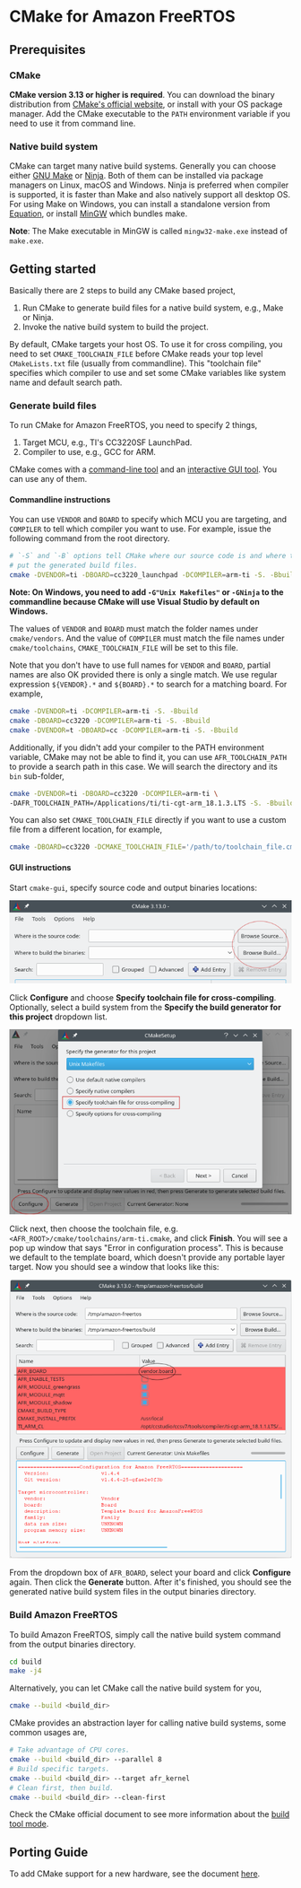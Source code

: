 # CMake for Amazon FreeRTOS

## Prerequisites

### CMake

**CMake version 3.13 or higher is required**. You can download the binary distribution from
[CMake's official website](https://cmake.org/download/), or install with your OS package
manager. Add the CMake executable to the `PATH` environment variable if you need to use it from
command line.

### Native build system

CMake can target many native build systems. Generally you can choose either [GNU Make](
https://www.gnu.org/software/make) or [Ninja](https://github.com/ninja-build/ninja/releases). Both
of them can be installed via package managers on Linux, macOS and Windows. Ninja is preferred when
compiler is supported, it is faster than Make and also natively support all desktop OS. For using
Make on Windows, you can install a standalone version from [Equation](
http://www.equation.com/servlet/equation.cmd?fa=make), or install [MinGW](
https://sourceforge.net/projects/mingw-w64/files) which bundles make.

**Note**: The Make executable in MinGW is called `mingw32-make.exe` instead of `make.exe`.

## Getting started

Basically there are 2 steps to build any CMake based project,

1. Run CMake to generate build files for a native build system, e.g., Make or Ninja.
1. Invoke the native build system to build the project.

By default, CMake targets your host OS. To use it for cross compiling, you need to set
`CMAKE_TOOLCHAIN_FILE` before CMake reads your top level `CMakeLists.txt` file (usually from
commandline). This "toolchain file" specifies which compiler to use and set some CMake variables
like system name and default search path.

### Generate build files

To run CMake for Amazon FreeRTOS, you need to specify 2 things,

1. Target MCU, e.g., TI's CC3220SF LaunchPad.
1. Compiler to use, e.g., GCC for ARM.

CMake comes with a [command-line tool](https://cmake.org/cmake/help/latest/manual/cmake.1.html) and
an [interactive GUI tool](https://cmake.org/cmake/help/latest/manual/cmake-gui.1.html). You can use
any of them.

#### Commandline instructions

You can use `VENDOR` and `BOARD` to specify which MCU you are targeting, and `COMPILER` to tell
which compiler you want to use. For example, issue the following command from the root directory.

```sh
# `-S` and `-B` options tell CMake where our source code is and where to
# put the generated build files.
cmake -DVENDOR=ti -DBOARD=cc3220_launchpad -DCOMPILER=arm-ti -S. -Bbuild
```

**Note: On Windows, you need to add `-G"Unix Makefiles"` or `-GNinja` to the commandline because
CMake will use Visual Studio by default on Windows.**

The values of `VENDOR` and `BOARD` must match the folder names under `cmake/vendors`. And the
value of `COMPILER` must match the file names under `cmake/toolchains`, `CMAKE_TOOLCHAIN_FILE` will
be set to this file.

Note that you don't have to use full names for `VENDOR` and `BOARD`, partial names are also OK
provided there is only a single match. We use regular expression `${VENDOR}.*` and `${BOARD}.*` to
search for a matching board. For example,

```sh
cmake -DVENDOR=ti -DCOMPILER=arm-ti -S. -Bbuild
cmake -DBOARD=cc3220 -DCOMPILER=arm-ti -S. -Bbuild
cmake -DVENDOR=t -DBOARD=cc -DCOMPILER=arm-ti -S. -Bbuild
```

Additionally, if you didn't add your compiler to the PATH environment variable, CMake may not be
able to find it, you can use `AFR_TOOLCHAIN_PATH` to provide a search path in this case. We will
search the directory and its `bin` sub-folder,

```sh
cmake -DVENDOR=ti -DBOARD=cc3220 -DCOMPILER=arm-ti \
-DAFR_TOOLCHAIN_PATH=/Applications/ti/ti-cgt-arm_18.1.3.LTS -S. -Bbuild
```

You can also set `CMAKE_TOOLCHAIN_FILE` directly if you want to use a custom file from a
different location, for example,

```sh
cmake -DBOARD=cc3220 -DCMAKE_TOOLCHAIN_FILE='/path/to/toolchain_file.cmake' -S. -Bbuild
```

#### GUI instructions

Start `cmake-gui`, specify source code and output binaries locations:

<img src="doc/img/cmake-1.png" alt="CMake main window"/>

Click **Configure** and choose **Specify toolchain file for cross-compiling**. Optionally, select a
build system from the **Specify the build generator for this project**
dropdown list.

<img src="doc/img/cmake-2.png" alt="CMake main window"/>

Click next, then choose the toolchain file, e.g. `<AFR_ROOT>/cmake/toolchains/arm-ti.cmake`, and
click **Finish**. You will see a pop up window that says "Error in configuration process". This is
because we default to the template board, which doesn't provide any portable layer target. Now you
should see a window that looks like this:

<img src="doc/img/cmake-3.png" alt="CMake main window"/>

From the dropdown box of `AFR_BOARD`, select your board and click **Configure** again. Then click
the **Generate** button. After it's finished, you should see the generated native build system files
in the output binaries directory.

### Build Amazon FreeRTOS

To build Amazon FreeRTOS, simply call the native build system command from the output binaries
directory.

```sh
cd build
make -j4
```

Alternatively, you can let CMake call the native build system for you,

```sh
cmake --build <build_dir>
```

CMake provides an abstraction layer for calling native build systems, some common usages are,

```sh
# Take advantage of CPU cores.
cmake --build <build_dir> --parallel 8
# Build specific targets.
cmake --build <build_dir> --target afr_kernel
# Clean first, then build.
cmake --build <build_dir> --clean-first
```

Check the CMake official document to see more information about the [build tool mode](
https://cmake.org/cmake/help/latest/manual/cmake.1.html#build-tool-mode).

## Porting Guide

To add CMake support for a new hardware, see the document [here](doc/porting_guide.md).
